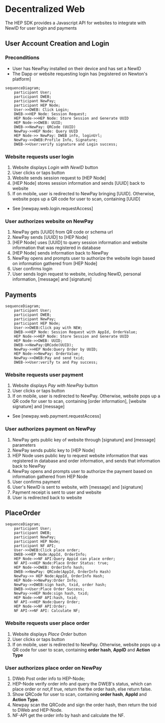 # Decentralized Web

The HEP SDK provides a Javascript API for websites to integrate with NewID for user login and payments

## User Account Creation and Login

### Preconditions

* User has NewPay installed on their device and has set a NewID
* The Dapp or website requesting login has [registered on Newton's platform]

```mermaid
sequenceDiagram;
    participant User;
    participant DWEB;
	participant NewPay;
	participant HEP Node;
    User->>DWEB: Click Login;
    DWEB->>HEP Node: Session Request;
    HEP Node->>HEP Node: Store Session and Generate UUID
    HEP Node->>DWEB: UUID;
    DWEB->>NewPay: QRCode (UUID)
    NewPay->>HEP Node: Query UUID
    HEP Node->> NewPay: DWEB info, loginUrl;
    NewPay->>DWEB:Profile Info, Signature;
    DWEB->>User:verify signature and Login success;
```

### Website requests user login

1. Website displays *Login with NewID* button
2. User clicks or taps button
3. Website sends session request to [HEP Node]
4. [HEP Node] stores session information and sends [UUID] back to website
5. If on mobile, user is redirected to NewPay bringing [UUID]. Otherwise, website pops up a QR code for user to scan, containing [UUID]

* See [newpay.web.login.requestAccess]

### User authorizes website on NewPay

1. NewPay gets [UUID] from QR code or schema url
2. NewPay sends [UUID] to [HEP Node]
3. [HEP Node] uses [UUID] to query session information and website information that was registered in database
4. [HEP Node] sends information back to NewPay
5. NewPay opens and prompts user to authorize the website login based on information gathered from [HEP Node]
6. User confirms login
7. User sends login request to website, including NewID, personal information, [message] and [signature]

## Payments

```mermaid
sequenceDiagram;
    participant User;
    participant DWEB;
	participant NewPay;
	participant HEP Node;
	User->>DWEB:Click pay with NEW;
	DWEB->>HEP Node: Session Request with AppId, OrderValue;
    HEP Node->>HEP Node: Store Session and Generate UUID
    HEP Node->>DWEB: UUID;
	DWEB->>NewPay:QRCode(UUID);
	NewPay->>HEP Node:Query Order by UUID;
	HEP Node->>NewPay: OrderValue;
	NewPay->>DWEB:Pay and send txid;
	DWEB->>User:verify tx and Pay success;
```

### Website requests user payment

1. Website displays *Pay with NewPay* button
2. User clicks or taps button
3. If on mobile, user is redirected to NewPay. Otherwise, website pops up a QR code for user to scan, containing [order information], [website signature] and [message]

* See [newpay.web.payment.requestAccess]

### User authorizes payment on NewPay

1. NewPay gets public key of website through [signature] and [message] parameters
2. NewPay sends public key to [HEP Node]
3. HEP Node uses public key to request website information that was registered in database and order information, and sends that information back to NewPay
4. NewPay opens and prompts user to authorize the payment based on information gathered from HEP Node
5. User confirms payment
6. User's NewID is sent to website, with [message] and [signature]
7. Payment receipt is sent to user and website
7. User is redirected back to website

## PlaceOrder

```mermaid
sequenceDiagram;
	participant User;
	participant DWEB;
	participant NewPay;
	participant HEP Node;
	participant NF API;
	User->>DWEB:Click place order;
	DWEB->>HEP Node:AppId, OrderInfo;
	HEP Node->>NF API:Query Appid can place order;
	NF API->>HEP Node:Place Order Status: true;
	HEP Node->>DWEB: OrderInfo hash;
	DWEB->>NewPay: QRCode(AppId, OrderInfo Hash)
	NewPay->> HEP Node:AppId, OrderInfo Hash;
	HEP Node->>NewPay:Order Info;
	NewPay->>DWEB:sign hash, txid, order hash;
	DWEB->>User:Place Order Success;
	NewPay->>HEP Node:sign hash, txid;
	HEP Node->>NF API:hash, txid;
	NF API->>HEP Node:Query Order;
	HEP Node->>NF API:Order;
	NF API->>NF API: Calculate NF;
```

### Website requests user place order

1. Website displays *Place Order* button
2. User clicks or taps button
3. If on mobile, user is redirected to NewPay. Otherwise, website pops up a QR code for user to scan, containing **order hash**, **AppID** and **Action Type**

### User authorizes place order on NewPay

1. DWeb Post order info to HEP-Node;
2. HEP-Node verify order info and query the DWEB's status, which can place order or not,if true, return the the order hash, else return false.
3. Show QRCode for user to scan, containing **order hash**, **AppId** and **Action Type**.
4. Newpay scan the QRCode and sign the order hash, then return the txid to DWeb and HEP-Node.
5. NF-API get the order info by hash and calculate the NF.
